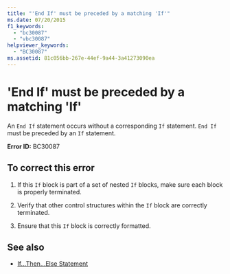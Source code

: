 ```yaml
---
title: "'End If' must be preceded by a matching 'If'"
ms.date: 07/20/2015
f1_keywords: 
  - "bc30087"
  - "vbc30087"
helpviewer_keywords: 
  - "BC30087"
ms.assetid: 81c056bb-267e-44ef-9a44-3a41273090ea
---
```

# 'End If' must be preceded by a matching 'If'
An `End If` statement occurs without a corresponding `If` statement. `End If` must be preceded by an `If` statement.  
  
 **Error ID:** BC30087  
  
## To correct this error  
  
1. If this `If` block is part of a set of nested `If` blocks, make sure each block is properly terminated.  
  
2. Verify that other control structures within the `If` block are correctly terminated.  
  
3. Ensure that this `If` block is correctly formatted.  
  
## See also

- [If...Then...Else Statement](../language-reference/statements/if-then-else-statement.md)
